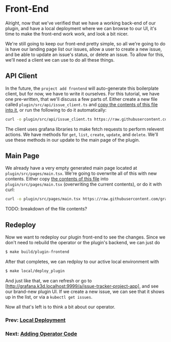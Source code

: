 # Front-End

Alright, now that we've verified that we have a working back-end of our plugin, and have a local deployment where we can browse to our UI, it's time to make the front-end work work, and look a bit nicer.

We're still going to keep our front-end pretty simple, so all we're going to do is have our landing page list our issues, allow a user to create a new issue, and be able to update an issue's status, or delete an issue. To allow for this, we'll need a client we can use to do all these things. 

## API Client

In the future, the `project add frontend` will auto-generate this boilerplate client, but for now, we have to write it ourselves. 
For this tutorial, we have one pre-written, that we'll discuss a few parts of. Either create a new file called `plugin/src/api/issue_client.ts` and [copy the contents of this file into it](frontend-files/issue-client.ts), or run the following to do it automatically:
```bash
curl -o plugin/src/api/issue_client.ts https://raw.githubusercontent.com/grafana/grafana-app-sdk/main/docs/tutorials/issue-tracker/frontend-files/issue-client.ts
```

The client uses grafana libraries to make fetch requests to perform relevent actions. We have methods for `get`, `list`, `create`, `update`, and `delete`. We'll use these methods in our update to the main page of the plugin.

## Main Page

We already have a very empty generated main page located at `plugin/src/pages/main.tsx`. We're going to overwrite all of this with new contents. 
Either copy [the contents of this file](frontend-files/main.tsx) into `plugin/src/pages/main.tsx` (overwriting the current contents), or do it with curl:
```bash
curl -o plugin/src/pages/main.tsx https://raw.githubusercontent.com/grafana/grafana-app-sdk/main/docs/tutorials/issue-tracker/frontend-files/main.tsx
```

TODO: breakdown of the file contents?

## Redeploy

Now we want to redeploy our plugin front-end to see the changes. Since we don't need to rebuild the operator or the plugin's backend, we can just do
```bash
$ make build/plugin-frontend
```
After that completes, we can redploy to our active local environment with
```bash
$ make local/deploy_plugin
```
And just like that, we can refresh or go to [http://grafana.k3d.localhost:9999/a/issue-tracker-project-app], and see our brand-new plugin UI. 
If we create a new issue, we can see that it shows up in the list, or via a `kubectl get issues`.

Now all that's left is to think a bit about our operator.

### Prev: [Local Deployment](05-local-deployment.md)
### Next: [Adding Operator Code](07-operator-watcher.md)